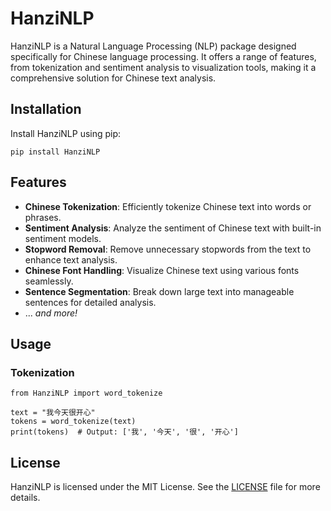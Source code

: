 # HanziNLP

HanziNLP is a Natural Language Processing (NLP) package designed specifically for Chinese language processing. It offers a range of features, from tokenization and sentiment analysis to visualization tools, making it a comprehensive solution for Chinese text analysis.

## Installation

Install HanziNLP using pip:

```shell
pip install HanziNLP
```

## Features

- **Chinese Tokenization**: Efficiently tokenize Chinese text into words or phrases.
- **Sentiment Analysis**: Analyze the sentiment of Chinese text with built-in sentiment models.
- **Stopword Removal**: Remove unnecessary stopwords from the text to enhance text analysis.
- **Chinese Font Handling**: Visualize Chinese text using various fonts seamlessly.
- **Sentence Segmentation**: Break down large text into manageable sentences for detailed analysis.
- ... _and more!_

## Usage
### Tokenization
```shell
from HanziNLP import word_tokenize

text = "我今天很开心"
tokens = word_tokenize(text)
print(tokens)  # Output: ['我', '今天', '很', '开心']
```

## License
HanziNLP is licensed under the MIT License. See the [LICENSE](LICENSE) file for more details.
